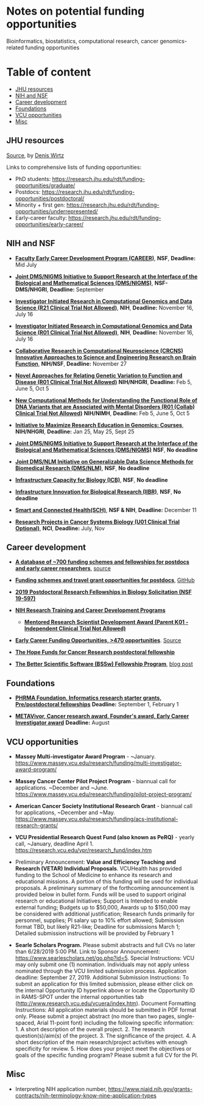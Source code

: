 # Notes on potential funding opportunities

Bioinformatics, biostatistics, computational research, cancer genomics-related funding opportunities

# Table of content

* [JHU resources](#jhu-resources)
* [NIH and NSF](#nih-and-nsf)
* [Career development](#career-development)
* [Foundations](#foundations)
* [VCU opportunities](#vcu-opportunities)
* [Misc](#misc)

## JHU resources

[Source](https://twitter.com/deniswirtz/status/1164548460348968962?s=03), by [Denis Wirtz](https://twitter.com/deniswirtz)

Links to comprehensive lists of funding opportunities:

- PhD students: https://research.jhu.edu/rdt/funding-opportunities/graduate/
- Postdocs: https://research.jhu.edu/rdt/funding-opportunities/postdoctoral/
- Minority + first gen: https://research.jhu.edu/rdt/funding-opportunities/underrepresented/
- Early-career faculty: https://research.jhu.edu/rdt/funding-opportunities/early-career/


## NIH and NSF 

- [**Faculty Early Career Development Program (CAREER)**](https://www.nsf.gov/publications/pub_summ.jsp?ods_key=nsf17537), **NSF**, **Deadline:** Mid July

- [**Joint DMS/NIGMS Initiative to Support Research at the Interface of the Biological and Mathematical Sciences (DMS/NIGMS)**](https://www.nsf.gov/pubs/2018/nsf18566/nsf18566.htm), **NSF-DMS/NHGRI**, **Deadline:** September

- [**Investigator Initiated Research in Computational Genomics and Data Science (R21 Clinical Trial Not Allowed)**](https://grants.nih.gov/grants/guide/pa-files/PAR-18-843.html), **NIH**, **Deadline:** November 16, July 16

- [**Investigator Initiated Research in Computational Genomics and Data Science (R01 Clinical Trial Not Allowed)**](https://grants.nih.gov/grants/guide/pa-files/PAR-18-844.html), **NIH**,	**Deadline:** November 16, July 16

- [**Collaborative Research in Computational Neuroscience (CRCNS) Innovative Approaches to Science and Engineering Research on Brain Function**](https://grants.nih.gov/grants/guide/notice-files/NOT-MH-18-054.html), **NIH/NSF**, **Deadline:** November 27

- [**Novel Approaches for Relating Genetic Variation to Function and Disease (R01 Clinical Trial Not Allowed)**](https://grants.nih.gov/grants/guide/pa-files/pa-18-867.html) **NIH/NHGRI**, **Deadline:** Feb 5, June 5, Oct 5

- [**New Computational Methods for Understanding the Functional Role of DNA Variants that are Associated with Mental Disorders (R01 (Collab) Clinical Trial Not Allowed)**](https://grants.nih.gov/grants/guide/pa-files/PA-18-907.html) **NIH/NIMH**, **Deadline:** Feb 5, June 5, Oct 5

- [**Initiative to Maximize Research Education in Genomics: Courses**](https://grants.nih.gov/grants/guide/pa-files/PAR-19-185.html), **NIH/NHGRI**, **Deadline:** Jan 25, May 25, Sept 25

- [**Joint DMS/NIGMS Initiative to Support Research at the Interface of the Biological and Mathematical Sciences (DMS/NIGMS)**](https://www.nsf.gov/pubs/2018/nsf18566/nsf18566.htm) **NSF**, **No deadline**

- [**Joint DMS/NLM Initiative on Generalizable Data Science Methods for Biomedical Research (DMS/NLM)**](https://www.nsf.gov/pubs/2019/nsf19500/nsf19500.htm), **NSF**, **No deadline**

- [**Infrastructure Capacity for Biology (ICB)**](https://www.nsf.gov/pubs/2018/nsf18594/nsf18594.htm), **NSF**, **No deadline**	

- [**Infrastructure Innovation for Biological Research (IIBR)**](https://www.nsf.gov/pubs/2018/nsf18595/nsf18595.htm), **NSF**, **No deadline**

- [**Smart and Connected Health(SCH)**](https://www.nsf.gov/pubs/2018/nsf18541/nsf18541.htm), **NSF & NIH**, **Deadline:** December 11	

- [**Research Projects in Cancer Systems Biology (U01 Clinical Trial Optional)**](https://grants.nih.gov/grants/guide/pa-files/par-19-287.html), **NCI**, **Deadline:** July, Nov

## Career development

- [**A database of \~700 funding schemes and fellowships for postdocs and early career researchers**](https://ecrcentral.org/fundings), [source](https://twitter.com/khanaziz84/status/1093875757925974016)

- [**Funding schemes and travel grant opportunities for postdocs**](https://asntech.github.io/postdoc-funding-schemes/), [GitHub](https://github.com/asntech/postdoc-funding-schemes)

- [**2019 Postdoctoral Research Fellowships in Biology Solicitation (NSF 19-597)**](https://www.nsf.gov/publications/pub_summ.jsp?ods_key=nsf19597)

- [**NIH Research Training and Career Development Programs**](https://researchtraining.nih.gov/)
    - [**Mentored Research Scientist Development Award (Parent K01 - Independent Clinical Trial Not Allowed)**](https://grants.nih.gov/grants/guide/pa-files/PA-19-126.html)

- [**Early Career Funding Opportunities, >470 opportunities**](https://research.jhu.edu/rdt/funding-opportunities/early-career/). [Source](https://twitter.com/deniswirtz/status/1160190978822512640?s=03)

- [**The Hope Funds for Cancer Research postdoctoral fellowship**](http://www.hope-funds.org/grants/eligibility-and-application/)

- [**The Better Scientific Software (BSSw) Fellowship Program**](https://bssw.io/fellowship), [blog post](https://bssw.io/blog_posts/applications-open-for-2020-bssw-fellowship-program-q-a-webinar-on-sept-20-2019)

## Foundations

- [**PHRMA Foundation, Informatics research starter grants, Pre/postdoctoral fellowships**](http://www.phrmafoundation.org/awards/)	**Deadline:** September 1, February 1

- [**METAVivor, Cancer research award, Founder's award, Early Career Investigator award**](https://metavivor.infoready4.com) **Deadline:** August

## VCU opportunities

- **Massey Multi-investigator Award Program** - \~January. https://www.massey.vcu.edu/research/funding/multi-investigator-award-program/

- **Massey Cancer Center Pilot Project Program** - biannual call for applications. \~December and \~June. https://www.massey.vcu.edu/research/funding/pilot-project-program/

- **American Cancer Society Institutional Research Grant** - biannual call for applications, ~December and ~May. https://www.massey.vcu.edu/research/funding/acs-institutional-research-grants/

- **VCU Presidential Research Quest Fund (also known as PeRQ)** - yearly call, \~January, deadline April 1. https://research.vcu.edu/vpr/research_fund/index.htm

- Preliminary Announcement: **Value and Efficiency Teaching and Research (VETAR) Individual Proposals**. VCUHealth has provided funding to the School of Medicine to enhance its research and educational missions. A portion of this funding will be used for individual proposals. A preliminary summary of the forthcoming announcement is provided below in bullet form. Funds will be used to support original research or educational Initiatives; Support is Intended to enable external funding; Budgets up to $50,000, Awards up to $150,000 may be considered with additional justification; Research funds primarily for personnel, supplies; PI salary up to 10% effort allowed; Submission format TBD, but likely R21-like; Deadline for submissions March 1; Detailed submission instructions will be provided by February 1

- **Searle Scholars Program.** Please submit abstracts and full CVs no later than 6/28/2019 5:00 PM. Link to Sponsor Announcement:	https://www.searlescholars.net/go.php?id=5. Special Instructions:	VCU may only submit one (1) nomination. Individuals may not apply unless nominated through the VCU limited submission process. Application deadline: September 27, 2019. Additional Submission Instructions:	To submit an application for this limited submission, please either click on the internal Opportunity ID hyperlink above or locate the Opportunity ID in RAMS-SPOT under the internal opportunities tab (http://www.research.vcu.edu/vcuera/index.htm). Document Formatting Instructions:	All application materials should be submitted in PDF format only. Please submit a project abstract (no more than two pages, single-spaced, Arial 11-point font) including the following specific information: 1. A short description of the overall project. 2. The research question(s)/aim(s) of the project. 3. The significance of the project. 4. A short description of the main research/project activities with enough specificity for review. 5. How does your project meet the objectives or goals of the specific funding program? Please submit a full CV for the PI.

## Misc

- Interpreting NIH application number, https://www.niaid.nih.gov/grants-contracts/nih-terminology-know-nine-application-types
